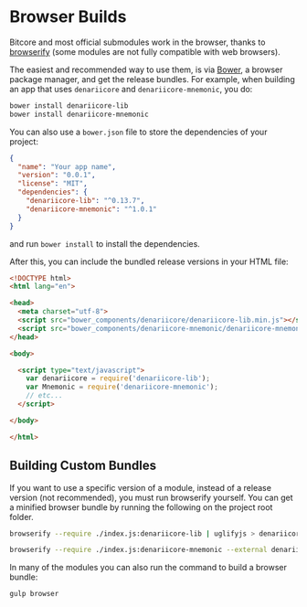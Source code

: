 # Browser Builds
Bitcore and most official submodules work in the browser, thanks to [browserify](http://browserify.org/) (some modules are not fully compatible with web browsers).

The easiest and recommended way to use them, is via [Bower](http://bower.io/), a browser package manager, and get the release bundles. For example, when building an app that uses `denariicore` and `denariicore-mnemonic`, you do:

```sh
bower install denariicore-lib
bower install denariicore-mnemonic
```

You can also use a `bower.json` file to store the dependencies of your project:

```json
{
  "name": "Your app name",
  "version": "0.0.1",
  "license": "MIT",
  "dependencies": {
    "denariicore-lib": "^0.13.7",
    "denariicore-mnemonic": "^1.0.1"
  }
}
```

and run `bower install` to install the dependencies.

After this, you can include the bundled release versions in your HTML file:

```html
<!DOCTYPE html>
<html lang="en">

<head>
  <meta charset="utf-8">
  <script src="bower_components/denariicore/denariicore-lib.min.js"></script>
  <script src="bower_components/denariicore-mnemonic/denariicore-mnemonic.min.js"></script>
</head>

<body>

  <script type="text/javascript">
    var denariicore = require('denariicore-lib');
    var Mnemonic = require('denariicore-mnemonic');
    // etc...
  </script>

</body>

</html>
```

## Building Custom Bundles
If you want to use a specific version of a module, instead of a release version (not recommended), you must run browserify yourself.  You can get a minified browser bundle by running the following on the project root folder.

```sh
browserify --require ./index.js:denariicore-lib | uglifyjs > denariicore-lib.min.js
```

```sh
browserify --require ./index.js:denariicore-mnemonic --external denariicore-lib | uglifyjs > denariicore-mnemonic.min.js
```

In many of the modules you can also run the command to build a browser bundle:
```sh
gulp browser
```
